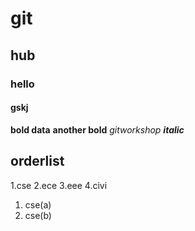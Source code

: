 # git
## hub
### hello
#### gskj

**bold data**
__another bold__
*gitworkshop*
_**italic**_
## orderlist
1.cse
2.ece
3.eee
4.civi
  1. cse(a)
  2. cse(b)
